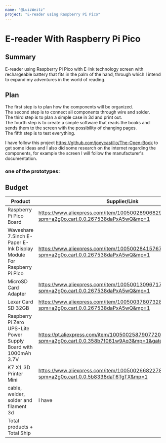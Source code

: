 ```yaml
---
name: "@LuizWeitz"
project: "E-reader using Raspberry Pi Pico"
---
```


# E-reader With Raspberry Pi Pico

## Summary

E-reader using Raspberry Pi Pico with E-Ink technology screen with rechargeable battery that fits in the palm of the hand, through which I intend to expand my adventures in the world of reading.

## Plan

The first step is to plan how the components will be organized. <br>
The second step is to connect all components through wire and solder.  <br>
The third step is to plan a simple case in 3d and print out. <br>
The fourth step is to create a simple software that reads the books and sends them to the screen with the possibility of changing pages.  <br>
The fifth step is to test everything.  <br>

I have follow this project https://github.com/joeycastillo/The-Open-Book to get some ideas and I also did some research on the internet regarding the components, for example the screen I will follow the manufacturer's documentation.

### one of the prototypes:

## Budget

| Product         | Supplier/Link                         | Cost   |
| --------------- | ------------------------------------- | ------ |
|  Raspberry Pi Pico Board | https://www.aliexpress.com/item/1005002890682924.html?spm=a2g0o.cart.0.0.267538daPxA5wQ&mp=1 | $9.58 |
| Waveshare 7.5inch E-Paper E-Ink Display Module For Raspberry Pi Pico | https://www.aliexpress.com/item/1005002841576759.html?spm=a2g0o.cart.0.0.267538daPxA5wQ&mp=1 | $63.89 |
| MicroSD Card Adapter| https://www.aliexpress.com/item/1005001309671718.html?spm=a2g0o.cart.0.0.267538daPxA5wQ&mp=1 | $6.37 |
| Lexar Card SD 32GB | https://www.aliexpress.com/item/1005003780732823.html?spm=a2g0o.cart.0.0.267538daPxA5wQ&mp=1 | $6.04 |
| Raspberry Pi Zero UPS-Lite Power Supply Board with 1000mAh 3.7V | https://pt.aliexpress.com/item/1005002587907720.html?spm=a2g0o.cart.0.0.358b7f061w9Aq3&mp=1&gatewayAdapt=glo2bra | $28.79 |
| K7 X1 3D Printer Mini | https://www.aliexpress.com/item/1005002668227870.html?spm=a2g0o.cart.0.0.5b8338daT6TgTX&mp=1 | $105.01 |
| cable, welder, solder and filament 3d | I have | $0.00 |
| Total products + Total Ship |  | US $217.65 |

